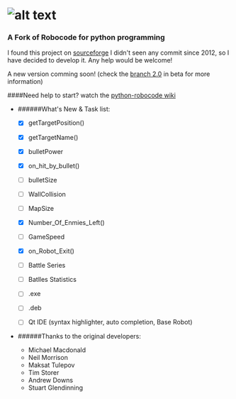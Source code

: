 ![alt text](https://github.com/turkishviking/Python-Robocode/blob/master/Python-Robocode/robotImages/robotTitre.png?raw=true "Python-Robocode")
===============
 


### A Fork of Robocode for python programming

I found this project on [sourceforge](http://sourceforge.net/p/pythonrobocode/)
I didn't seen any commit since 2012, so I have decided to develop it. 
Any help would be welcome!

A new version comming soon! (check the [branch 2.0](https://github.com/turkishviking/Python-Robocode/tree/v2.0) in beta for more information)

####Need help to start? watch the [python-robocode wiki](https://github.com/turkishviking/Python-Robocode/wiki)


* ######What's New & Task list:

    - [x]  getTargetPosition()
    - [x]  getTargetName()
    - [x]  bulletPower
    - [x]  on_hit_by_bullet()
    - [ ]  bulletSize
    - [ ]  WallCollision
    - [ ]  MapSize
    - [x]  Number_Of_Enmies_Left()
    - [ ]  GameSpeed
    - [x]  on_Robot_Exit()
    - [ ]  Battle Series
    - [ ]  Batlles Statistics
    - [ ]  .exe
    - [ ]  .deb
    - [ ]  Qt IDE (syntax highlighter, auto completion, Base Robot)


* ######Thanks to the original developers:
    
  * Michael Macdonald
  * Neil Morrison
  * Maksat Tulepov
  * Tim Storer
  * Andrew Downs
  * Stuart Glendinning

  



